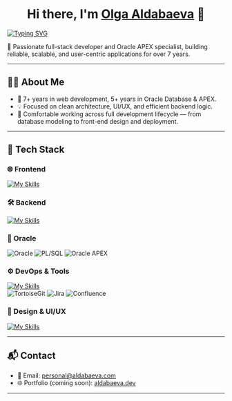 <h1 align="center">Hi there, I'm <a href="#" target="_blank">Olga Aldabaeva</a> 👋</h1>

[![Typing SVG](https://readme-typing-svg.demolab.com?font=Fira+Code&size=24&pause=1000&color=F7C049&center=true&vCenter=true&width=800&lines=Web+Developer+%7C+Oracle+DB+%26+APEX+Expert+%7C+UI%2FUX;7%2B+Years+in+Web+Dev;5%2B+Years+in+Oracle+Database+%26+APEX)](https://git.io/typing-svg)


🚀 Passionate full-stack developer and Oracle APEX specialist, building reliable, scalable, and user-centric applications for over 7 years.

---

## 👩‍💻 About Me

- 💼 7+ years in web development, 5+ years in Oracle Database & APEX.
- 💡 Focused on clean architecture, UI/UX, and efficient backend logic.
- 🎯 Comfortable working across full development lifecycle — from database modeling to front-end design and deployment.

---

## 🧰 Tech Stack

### 🌐 Frontend
[![My Skills](https://skillicons.dev/icons?i=html,css,js,nodejs,json,xml,api&perline=10)](https://skillicons.dev)

### 🛠️ Backend
[![My Skills](https://skillicons.dev/icons?i=nodejs,mysql&perline=10)](https://skillicons.dev)

### 🧱 Oracle
![Oracle](https://img.shields.io/badge/Oracle%20Database-F80000?logo=oracle&logoColor=white&style=flat-square)
![PL/SQL](https://img.shields.io/badge/PL%2FSQL-F80000?logo=oracle&logoColor=white&style=flat-square)
![Oracle APEX](https://img.shields.io/badge/Oracle%20APEX-336791?logo=apacherocketmq&logoColor=white&style=flat-square)

### ⚙️ DevOps & Tools
[![My Skills](https://skillicons.dev/icons?i=git,github,gitlab,docker,postman&perline=10)](https://skillicons.dev)\
![TortoiseGit](https://img.shields.io/badge/TortoiseGit-2C2C2C?logo=git&logoColor=white&style=flat-square)
![Jira](https://img.shields.io/badge/Jira-0052CC?logo=jira&logoColor=white&style=flat-square)
![Confluence](https://img.shields.io/badge/Confluence-172B4D?logo=confluence&logoColor=white&style=flat-square)

### 🎨 Design & UI/UX
[![My Skills](https://skillicons.dev/icons?i=figma&perline=10)](https://skillicons.dev)


---

## 📬 Contact

- 📧 Email: [personal@aldabaeva.com](mailto:personal@aldabaeva.com)
- 🌐 Portfolio (coming soon): [aldabaeva.dev](https://aldabaeva.dev)

---

